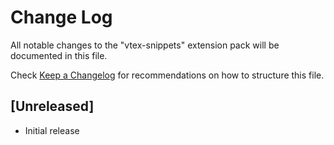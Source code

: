 # Change Log

All notable changes to the "vtex-snippets" extension pack will be documented in this file.

Check [Keep a Changelog](http://keepachangelog.com/) for recommendations on how to structure this file.

## [Unreleased]

- Initial release
